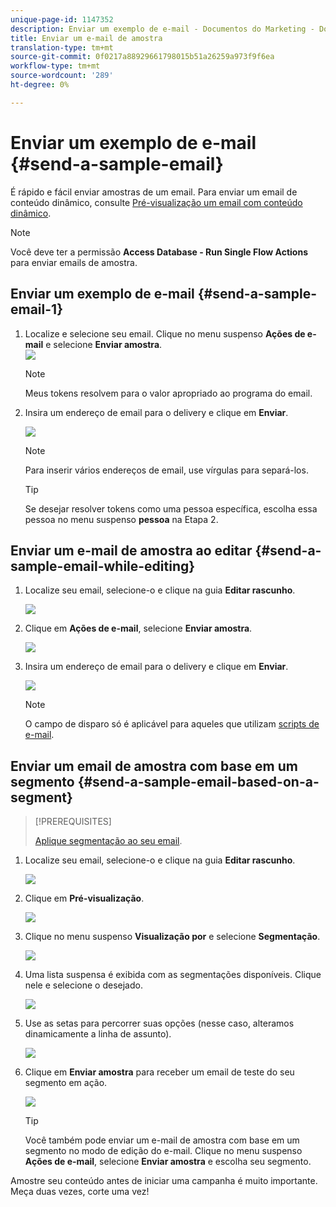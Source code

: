 ```yaml
---
unique-page-id: 1147352
description: Enviar um exemplo de e-mail - Documentos do Marketing - Documentação do produto
title: Enviar um e-mail de amostra
translation-type: tm+mt
source-git-commit: 0f0217a88929661798015b51a26259a973f9f6ea
workflow-type: tm+mt
source-wordcount: '289'
ht-degree: 0%

---
```



# Enviar um exemplo de e-mail {#send-a-sample-email}

É rápido e fácil enviar amostras de um email. Para enviar um email de conteúdo dinâmico, consulte [Pré-visualização um email com conteúdo dinâmico](/help/marketo/product-docs/email-marketing/general/functions-in-the-editor/preview-an-email-with-dynamic-content.md).

>[!NOTE]
>
>Você deve ter a permissão **Access Database - Run Single Flow Actions** para enviar emails de amostra.

## Enviar um exemplo de e-mail {#send-a-sample-email-1}

1. Localize e selecione seu email. Clique no menu suspenso **Ações de e-mail** e selecione **Enviar amostra**.\
   ![](assets/one-281-29.jpg)

   >[!NOTE]
   >
   >Meus tokens resolvem para o valor apropriado ao programa do email.

1. Insira um endereço de email para o delivery e clique em **Enviar**.

   ![](assets/two.png)

   >[!NOTE]
   >
   >Para inserir vários endereços de email, use vírgulas para separá-los.

   >[!TIP]
   >
   >Se desejar resolver tokens como uma pessoa específica, escolha essa pessoa no menu suspenso **pessoa** na Etapa 2.

## Enviar um e-mail de amostra ao editar {#send-a-sample-email-while-editing}

1. Localize seu email, selecione-o e clique na guia **Editar rascunho**.

   ![](assets/three-281-29.jpg)

1. Clique em **Ações de e-mail**, selecione **Enviar amostra**.

   ![](assets/four.png)

1. Insira um endereço de email para o delivery e clique em **Enviar**.

   ![](assets/two.png)

   >[!NOTE]
   >
   >O campo de disparo só é aplicável para aqueles que utilizam [scripts de e-mail](https://developers.marketo.com/documentation/velocity-script/).

## Enviar um email de amostra com base em um segmento {#send-a-sample-email-based-on-a-segment}

>[!PREREQUISITES]
>
>[Aplique segmentação ao seu email](/help/marketo/product-docs/email-marketing/general/functions-in-the-editor/using-dynamic-content-in-an-email.md).

1. Localize seu email, selecione-o e clique na guia **Editar rascunho**.

   ![](assets/three-281-29.jpg)

1. Clique em **Pré-visualização**.

   ![](assets/1.png)

1. Clique no menu suspenso **Visualização por** e selecione **Segmentação**.

   ![](assets/2.png)

1. Uma lista suspensa é exibida com as segmentações disponíveis. Clique nele e selecione o desejado.

   ![](assets/3.png)

1. Use as setas para percorrer suas opções (nesse caso, alteramos dinamicamente a linha de assunto).

   ![](assets/4.png)

1. Clique em **Enviar amostra** para receber um email de teste do seu segmento em ação.

   ![](assets/5.png)

   >[!TIP]
   >
   >Você também pode enviar um e-mail de amostra com base em um segmento no modo de edição do e-mail. Clique no menu suspenso **Ações de e-mail**, selecione **Enviar amostra** e escolha seu segmento.

Amostre seu conteúdo antes de iniciar uma campanha é muito importante. Meça duas vezes, corte uma vez!
